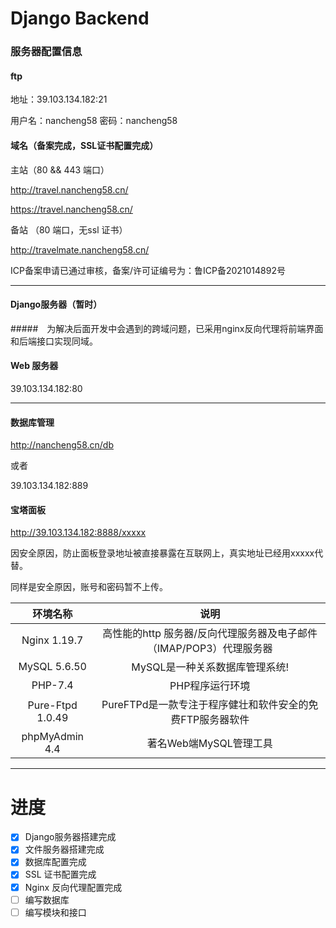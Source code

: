 # Django Backend
### 服务器配置信息

#### ftp 

地址：39.103.134.182:21   

用户名：nancheng58 密码：nancheng58

#### 域名（备案完成，SSL证书配置完成）

主站（80 && 443 端口）

http://travel.nancheng58.cn/

https://travel.nancheng58.cn/

备站 （80 端口，无ssl 证书）

http://travelmate.nancheng58.cn/

ICP备案申请已通过审核，备案/许可证编号为：鲁ICP备2021014892号

------

#### Django服务器（暂时）

#####　为解决后面开发中会遇到的跨域问题，已采用nginx反向代理将前端界面和后端接口实现同域。

#### Web 服务器

39.103.134.182:80

------

#### 数据库管理 

http://nancheng58.cn/db

或者

39.103.134.182:889 

#### 宝塔面板

http://39.103.134.182:8888/xxxxx

因安全原因，防止面板登录地址被直接暴露在互联网上，真实地址已经用xxxxx代替。

同样是安全原因，账号和密码暂不上传。



|     环境名称     |                             说明                             |
| :--------------: | :----------------------------------------------------------: |
|   Nginx 1.19.7   | 高性能的http 服务器/反向代理服务器及电子邮件（IMAP/POP3）代理服务器 |
|   MySQL 5.6.50   |                MySQL是一种关系数据库管理系统!                |
|     PHP-7.4      |                       PHP程序运行环境                        |
| Pure-Ftpd 1.0.49 |  PureFTPd是一款专注于程序健壮和软件安全的免费FTP服务器软件   |
|  phpMyAdmin 4.4  |                    著名Web端MySQL管理工具                    |

------

# 进度

- [x] Django服务器搭建完成
- [x] 文件服务器搭建完成
- [x] 数据库配置完成
- [x] SSL 证书配置完成
- [x] Nginx 反向代理配置完成
- [ ] 编写数据库 
- [ ] 编写模块和接口